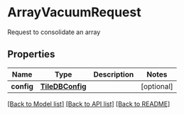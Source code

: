 # ArrayVacuumRequest

Request to consolidate an array
## Properties
Name | Type | Description | Notes
------------ | ------------- | ------------- | -------------
**config** | [**TileDBConfig**](TileDBConfig.md) |  | [optional] 

[[Back to Model list]](../README.md#documentation-for-models) [[Back to API list]](../README.md#documentation-for-api-endpoints) [[Back to README]](../README.md)



